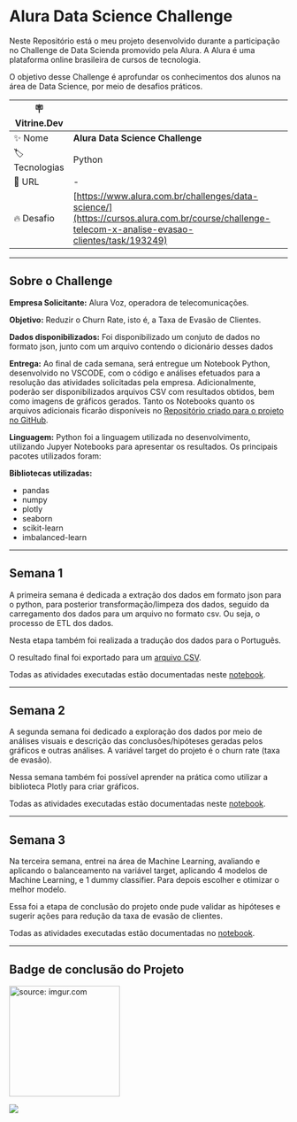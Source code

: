 # Alura Data Science Challenge

Neste Repositório está o meu projeto desenvolvido durante a participação no Challenge de Data Scienda promovido pela Alura. A Alura é uma plataforma online brasileira de cursos de tecnologia.

O objetivo desse Challenge é aprofundar os conhecimentos dos alunos na área de Data Science, por meio de desafios práticos.

| :placard: Vitrine.Dev |     |
| -------------  | --- |
| :sparkles: Nome        | **Alura Data Science Challenge**
| :label: Tecnologias | Python
| :rocket: URL         | -
| :fire: Desafio     | [https://www.alura.com.br/challenges/data-science/](https://cursos.alura.com.br/course/challenge-telecom-x-analise-evasao-clientes/task/193249)

---

## Sobre o Challenge

**Empresa Solicitante:** Alura Voz, operadora de telecomunicações.

**Objetivo:** Reduzir o Churn Rate, isto é, a Taxa de Evasão de Clientes. 

**Dados disponibilizados:** Foi disponibilizado um conjuto de dados no formato json, junto com um arquivo contendo o dicionário desses dados

**Entrega:** Ao final de cada semana, será entregue um Notebook Python, desenvolvido no VSCODE, com  o código e análises efetuados para a resolução das atividades solicitadas pela empresa. Adicionalmente, poderão ser disponibilizados  arquivos CSV com resultados obtidos, bem como imagens de gráficos gerados. Tanto os Notebooks quanto os arquivos adicionais ficarão disponíveis no [Repositório criado para o projeto no GitHub](https://github.com/Lacerdash/Alura_Challenge_Data_Science).

**Linguagem:** Python foi a linguagem utilizada no desenvolvimento, utilizando Jupyer Notebooks para apresentar os resultados. Os principais pacotes utilizados foram:

**Bibliotecas utilizadas:**
- pandas
- numpy
- plotly
- seaborn
- scikit-learn
- imbalanced-learn

---

## Semana 1

A primeira semana é dedicada a extração dos dados em formato json para o python, para posterior transformação/limpeza dos dados, seguido da carregamento dos dados para um arquivo no formato csv. Ou seja, o processo de ETL dos dados.

Nesta etapa também foi realizada a tradução dos dados para o Português.

O resultado final foi exportado para um [arquivo CSV](https://github.com/Lacerdash/Alura_Challenge_Data_Science/blob/main/Semana%2001/dados%20limpos.csv).

Todas as atividades executadas estão documentadas neste [notebook](https://github.com/Lacerdash/Alura_Challenge_Data_Science/blob/main/Semana%2001/Limpeza%20de%20dados.ipynb).

---

## Semana 2

A segunda semana foi dedicado a exploração dos dados por meio de análises visuais e descrição das conclusões/hipóteses geradas pelos gráficos e outras análises. A variável target do projeto é o churn rate (taxa de evasão). 

Nessa semana também foi possível aprender na prática como utilizar a biblioteca Plotly para criar gráficos.

Todas as atividades executadas estão documentadas neste [notebook](https://github.com/Lacerdash/Alura_Challenge_Data_Science/blob/main/Semana%2002/Explorando%20os%20dados.ipynb).

---

## Semana 3

Na terceira semana, entrei na área de Machine Learning, avaliando e aplicando o balanceamento na variável target, aplicando 4 modelos de Machine Learning, e 1 dummy classifier. Para depois escolher e otimizar o melhor modelo.

Essa foi a etapa de conclusão do projeto onde pude validar as hipóteses e sugerir ações para redução da taxa de evasão de clientes.

Todas as atividades executadas estão documentadas no [notebook](https://github.com/Lacerdash/Alura_Challenge_Data_Science/blob/main/Semana%2003/Machine%20Learning.ipynb).

---

## Badge de conclusão do Projeto

<a href="https://imgur.com/rvbXegn"><img src="https://i.imgur.com/rvbXegn.png" title="source: imgur.com" width="200" height="200"/></a>

<!-- Inserir imagem com a #vitrinedev ao final do link -->
![](https://files.tecnoblog.net/wp-content/uploads/2018/06/digital-brain.jpg?raw=true#vitrinedev)
